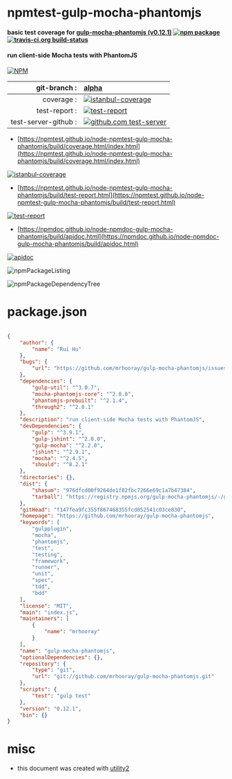 # npmtest-gulp-mocha-phantomjs

#### basic test coverage for  [gulp-mocha-phantomjs (v0.12.1)](https://github.com/mrhooray/gulp-mocha-phantomjs)  [![npm package](https://img.shields.io/npm/v/npmtest-gulp-mocha-phantomjs.svg?style=flat-square)](https://www.npmjs.org/package/npmtest-gulp-mocha-phantomjs) [![travis-ci.org build-status](https://api.travis-ci.org/npmtest/node-npmtest-gulp-mocha-phantomjs.svg)](https://travis-ci.org/npmtest/node-npmtest-gulp-mocha-phantomjs)

#### run client-side Mocha tests with PhantomJS

[![NPM](https://nodei.co/npm/gulp-mocha-phantomjs.png?downloads=true&downloadRank=true&stars=true)](https://www.npmjs.com/package/gulp-mocha-phantomjs)

| git-branch : | [alpha](https://github.com/npmtest/node-npmtest-gulp-mocha-phantomjs/tree/alpha)|
|--:|:--|
| coverage : | [![istanbul-coverage](https://npmtest.github.io/node-npmtest-gulp-mocha-phantomjs/build/coverage.badge.svg)](https://npmtest.github.io/node-npmtest-gulp-mocha-phantomjs/build/coverage.html/index.html)|
| test-report : | [![test-report](https://npmtest.github.io/node-npmtest-gulp-mocha-phantomjs/build/test-report.badge.svg)](https://npmtest.github.io/node-npmtest-gulp-mocha-phantomjs/build/test-report.html)|
| test-server-github : | [![github.com test-server](https://npmtest.github.io/node-npmtest-gulp-mocha-phantomjs/GitHub-Mark-32px.png)](https://npmtest.github.io/node-npmtest-gulp-mocha-phantomjs/build/app/index.html) | | build-artifacts : | [![build-artifacts](https://npmtest.github.io/node-npmtest-gulp-mocha-phantomjs/glyphicons_144_folder_open.png)](https://github.com/npmtest/node-npmtest-gulp-mocha-phantomjs/tree/gh-pages/build)|

- [https://npmtest.github.io/node-npmtest-gulp-mocha-phantomjs/build/coverage.html/index.html](https://npmtest.github.io/node-npmtest-gulp-mocha-phantomjs/build/coverage.html/index.html)

[![istanbul-coverage](https://npmtest.github.io/node-npmtest-gulp-mocha-phantomjs/build/screenCapture.buildCi.browser.%252Ftmp%252Fbuild%252Fcoverage.lib.html.png)](https://npmtest.github.io/node-npmtest-gulp-mocha-phantomjs/build/coverage.html/index.html)

- [https://npmtest.github.io/node-npmtest-gulp-mocha-phantomjs/build/test-report.html](https://npmtest.github.io/node-npmtest-gulp-mocha-phantomjs/build/test-report.html)

[![test-report](https://npmtest.github.io/node-npmtest-gulp-mocha-phantomjs/build/screenCapture.buildCi.browser.%252Ftmp%252Fbuild%252Ftest-report.html.png)](https://npmtest.github.io/node-npmtest-gulp-mocha-phantomjs/build/test-report.html)

- [https://npmdoc.github.io/node-npmdoc-gulp-mocha-phantomjs/build/apidoc.html](https://npmdoc.github.io/node-npmdoc-gulp-mocha-phantomjs/build/apidoc.html)

[![apidoc](https://npmdoc.github.io/node-npmdoc-gulp-mocha-phantomjs/build/screenCapture.buildCi.browser.%252Ftmp%252Fbuild%252Fapidoc.html.png)](https://npmdoc.github.io/node-npmdoc-gulp-mocha-phantomjs/build/apidoc.html)

![npmPackageListing](https://npmtest.github.io/node-npmtest-gulp-mocha-phantomjs/build/screenCapture.npmPackageListing.svg)

![npmPackageDependencyTree](https://npmtest.github.io/node-npmtest-gulp-mocha-phantomjs/build/screenCapture.npmPackageDependencyTree.svg)



# package.json

```json

{
    "author": {
        "name": "Rui Hu"
    },
    "bugs": {
        "url": "https://github.com/mrhooray/gulp-mocha-phantomjs/issues"
    },
    "dependencies": {
        "gulp-util": "^3.0.7",
        "mocha-phantomjs-core": "^2.0.0",
        "phantomjs-prebuilt": "^2.1.4",
        "through2": "^2.0.1"
    },
    "description": "run client-side Mocha tests with PhantomJS",
    "devDependencies": {
        "gulp": "^3.9.1",
        "gulp-jshint": "^2.0.0",
        "gulp-mocha": "^2.2.0",
        "jshint": "^2.9.1",
        "mocha": "^2.4.5",
        "should": "^8.2.1"
    },
    "directories": {},
    "dist": {
        "shasum": "976dfcd00f9264de1f82fbc7266e69c1a7b47384",
        "tarball": "https://registry.npmjs.org/gulp-mocha-phantomjs/-/gulp-mocha-phantomjs-0.12.1.tgz"
    },
    "gitHead": "f147fea9fc355f867468355fcd052541c03ce830",
    "homepage": "https://github.com/mrhooray/gulp-mocha-phantomjs",
    "keywords": [
        "gulpplugin",
        "mocha",
        "phantomjs",
        "test",
        "testing",
        "framework",
        "runner",
        "unit",
        "spec",
        "tdd",
        "bdd"
    ],
    "license": "MIT",
    "main": "index.js",
    "maintainers": [
        {
            "name": "mrhooray"
        }
    ],
    "name": "gulp-mocha-phantomjs",
    "optionalDependencies": {},
    "repository": {
        "type": "git",
        "url": "git://github.com/mrhooray/gulp-mocha-phantomjs.git"
    },
    "scripts": {
        "test": "gulp test"
    },
    "version": "0.12.1",
    "bin": {}
}
```



# misc
- this document was created with [utility2](https://github.com/kaizhu256/node-utility2)
